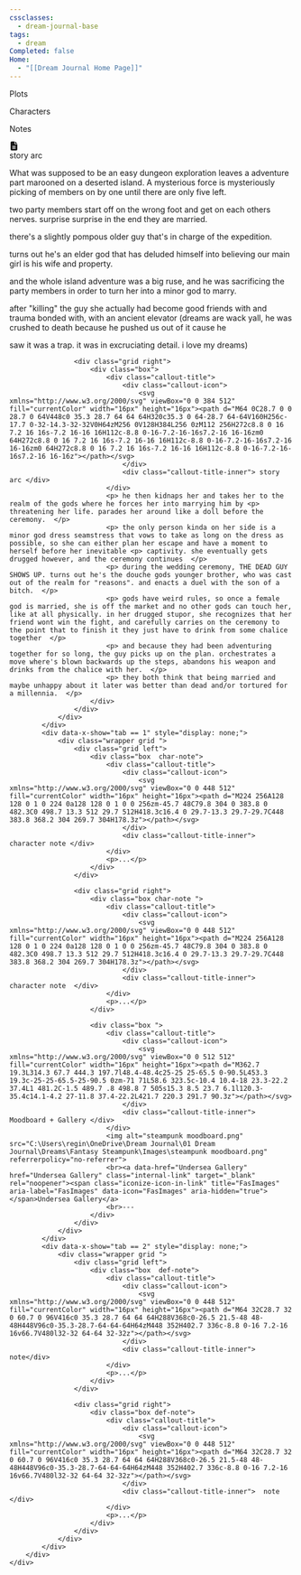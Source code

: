 ```yaml
---
cssclasses:
  - dream-journal-base
tags:
  - dream
Completed: false
Home:
  - "[[Dream Journal Home Page]]"
---
```

<div class="block-language-tabs">
	<div data-x-data="{ tab: 0 }">
		<div class="html-tabs">
			<div class="html-tab html-tab-active" data-x-bind:class="{ 'html-tab-active': tab == 0 }" data-x-on:click="tab = 0"><p>Plots</p></div>
			<div class="html-tab html-tab-not-first" data-x-bind:class="{ 'html-tab-active': tab == 1 }" data-x-on:click="tab = 1"><p>Characters</p></div>
			<div class="html-tab html-tab-not-first" data-x-bind:class="{ 'html-tab-active': tab == 2 }" data-x-on:click="tab = 2"><p>Notes</p></div>
		</div>
		<div class="html-tab-content">
			<div data-x-show="tab == 0" style="">
				<div class="wrapper grid ">
					<div class="grid left">
						<div class="box">
							<div class="callout-title">
								<div class="callout-icon">
									<svg xmlns="http://www.w3.org/2000/svg" viewBox="0 0 384 512" fill="currentColor" width="16px" height="16px"><path d="M64 0C28.7 0 0 28.7 0 64V448c0 35.3 28.7 64 64 64H320c35.3 0 64-28.7 64-64V160H256c-17.7 0-32-14.3-32-32V0H64zM256 0V128H384L256 0zM112 256H272c8.8 0 16 7.2 16 16s-7.2 16-16 16H112c-8.8 0-16-7.2-16-16s7.2-16 16-16zm0 64H272c8.8 0 16 7.2 16 16s-7.2 16-16 16H112c-8.8 0-16-7.2-16-16s7.2-16 16-16zm0 64H272c8.8 0 16 7.2 16 16s-7.2 16-16 16H112c-8.8 0-16-7.2-16-16s7.2-16 16-16z"></path></svg>
								</div>
								<div class="callout-title-inner">  story arc</div>
							</div>
							<p> What was supposed to be an easy dungeon exploration leaves a adventure part marooned on a deserted island. A mysterious force is mysteriously picking of members on by one until there are only five left.  </p>
							<p> two party members start off on the wrong foot and get on each others nerves. surprise surprise in the end they are married.  </p>
							<p> there's a slightly pompous older guy that's in charge of the expedition.  </p>
							<p> turns out he's an elder god that has deluded himself into believing our main girl is his wife and property.  </p>
							<p> and the whole island adventure was a big ruse, and he was sacrificing the party members in order to turn her into a minor god to marry.  </p>
							<p> after "killing" the guy she actually had become good friends with and trauma bonded with, with an ancient elevator (dreams are wack yall, he was crushed to death because he pushed us out of it cause he <p> saw it was a trap. it was in excruciating detail. i love my dreams)  </p>
						</div>
					</div>
					
					<div class="grid right">
						<div class="box">
							<div class="callout-title">
								<div class="callout-icon">
									<svg xmlns="http://www.w3.org/2000/svg" viewBox="0 0 384 512" fill="currentColor" width="16px" height="16px"><path d="M64 0C28.7 0 0 28.7 0 64V448c0 35.3 28.7 64 64 64H320c35.3 0 64-28.7 64-64V160H256c-17.7 0-32-14.3-32-32V0H64zM256 0V128H384L256 0zM112 256H272c8.8 0 16 7.2 16 16s-7.2 16-16 16H112c-8.8 0-16-7.2-16-16s7.2-16 16-16zm0 64H272c8.8 0 16 7.2 16 16s-7.2 16-16 16H112c-8.8 0-16-7.2-16-16s7.2-16 16-16zm0 64H272c8.8 0 16 7.2 16 16s-7.2 16-16 16H112c-8.8 0-16-7.2-16-16s7.2-16 16-16z"></path></svg>
								</div>
								<div class="callout-title-inner"> story arc </div>
							</div>
							<p> he then kidnaps her and takes her to the realm of the gods where he forces her into marrying him by <p> threatening her life. parades her around like a doll before the ceremony.  </p>
							<p> the only person kinda on her side is a minor god dress seamstress that vows to take as long on the dress as possible, so she can either plan her escape and have a moment to herself before her inevitable <p> captivity. she eventually gets drugged however, and the ceremony continues  </p>
							<p> during the wedding ceremony, THE DEAD GUY SHOWS UP. turns out he's the douche gods younger brother, who was cast out of the realm for "reasons". and enacts a duel with the son of a bitch.  </p>
							<p> gods have weird rules, so once a female god is married, she is off the market and no other gods can touch her, like at all physically. in her drugged stupor, she recognizes that her friend wont win the fight, and carefully carries on the ceremony to the point that to finish it they just have to drink from some chalice together  </p>
							<p> and because they had been adventuring together for so long, the guy picks up on the plan. orchestrates a move where's blown backwards up the steps, abandons his weapon and drinks from the chalice with her.  </p>
							<p> they both think that being married and maybe unhappy about it later was better than dead and/or tortured for a millennia.  </p>
						</div>
					</div>
				</div>				
			</div>
			<div data-x-show="tab == 1" style="display: none;">
				<div class="wrapper grid ">
					<div class="grid left">
						<div class="box  char-note">
							<div class="callout-title">
								<div class="callout-icon">
									<svg xmlns="http://www.w3.org/2000/svg" viewBox="0 0 448 512" fill="currentColor" width="16px" height="16px"><path d="M224 256A128 128 0 1 0 224 0a128 128 0 1 0 0 256zm-45.7 48C79.8 304 0 383.8 0 482.3C0 498.7 13.3 512 29.7 512H418.3c16.4 0 29.7-13.3 29.7-29.7C448 383.8 368.2 304 269.7 304H178.3z"></path></svg>
								</div>
								<div class="callout-title-inner">  character note </div>
							</div>
							<p>...</p>
						</div>
					</div>
					
					<div class="grid right">
						<div class="box char-note ">
							<div class="callout-title">
								<div class="callout-icon">
									<svg xmlns="http://www.w3.org/2000/svg" viewBox="0 0 448 512" fill="currentColor" width="16px" height="16px"><path d="M224 256A128 128 0 1 0 224 0a128 128 0 1 0 0 256zm-45.7 48C79.8 304 0 383.8 0 482.3C0 498.7 13.3 512 29.7 512H418.3c16.4 0 29.7-13.3 29.7-29.7C448 383.8 368.2 304 269.7 304H178.3z"></path></svg>
								</div>
								<div class="callout-title-inner">  character note  </div>
							</div>
							<p>...</p>
						</div>
						
						<div class="box ">
							<div class="callout-title">
								<div class="callout-icon">
									<svg xmlns="http://www.w3.org/2000/svg" viewBox="0 0 512 512" fill="currentColor" width="16px" height="16px"><path d="M362.7 19.3L314.3 67.7 444.3 197.7l48.4-48.4c25-25 25-65.5 0-90.5L453.3 19.3c-25-25-65.5-25-90.5 0zm-71 71L58.6 323.5c-10.4 10.4-18 23.3-22.2 37.4L1 481.2C-1.5 489.7 .8 498.8 7 505s15.3 8.5 23.7 6.1l120.3-35.4c14.1-4.2 27-11.8 37.4-22.2L421.7 220.3 291.7 90.3z"></path></svg>
								</div>
								<div class="callout-title-inner"> Moodboard + Gallery </div>
							</div>
							<img alt="steampunk moodboard.png" src="C:\Users\regin\OneDrive\Dream Journal\01 Dream Journal\Dreams\Fantasy Steampunk\Images\steampunk moodboard.png" referrerpolicy="no-referrer">
							<br><a data-href="Undersea Gallery" href="Undersea Gallery" class="internal-link" target="_blank" rel="noopener"><span class="iconize-icon-in-link" title="FasImages" aria-label="FasImages" data-icon="FasImages" aria-hidden="true"></span>Undersea Gallery</a>
							<br>---
						</div>
					</div>
				</div>
			</div>
			<div data-x-show="tab == 2" style="display: none;">
				<div class="wrapper grid ">
					<div class="grid left">
						<div class="box  def-note">
							<div class="callout-title">
								<div class="callout-icon">
									<svg xmlns="http://www.w3.org/2000/svg" viewBox="0 0 448 512" fill="currentColor" width="16px" height="16px"><path d="M64 32C28.7 32 0 60.7 0 96V416c0 35.3 28.7 64 64 64H288V368c0-26.5 21.5-48 48-48H448V96c0-35.3-28.7-64-64-64H64zM448 352H402.7 336c-8.8 0-16 7.2-16 16v66.7V480l32-32 64-64 32-32z"></path></svg>
								</div>
								<div class="callout-title-inner">  note</div>
							</div>
							<p>...</p>
						</div>
					</div>
					
					<div class="grid right">
						<div class="box def-note">
							<div class="callout-title">
								<div class="callout-icon">
									<svg xmlns="http://www.w3.org/2000/svg" viewBox="0 0 448 512" fill="currentColor" width="16px" height="16px"><path d="M64 32C28.7 32 0 60.7 0 96V416c0 35.3 28.7 64 64 64H288V368c0-26.5 21.5-48 48-48H448V96c0-35.3-28.7-64-64-64H64zM448 352H402.7 336c-8.8 0-16 7.2-16 16v66.7V480l32-32 64-64 32-32z"></path></svg>
								</div>
								<div class="callout-title-inner">  note </div>
							</div>
							<p>...</p>
						</div>
					</div>
				</div>
			</div>
		</div>
	</div>
</div>